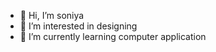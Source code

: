 - 👋 Hi, I’m soniya
- 👀 I’m interested in designing
- 🌱 I’m currently learning computer application


<!---
niakat22/niakat22 is a ✨ special ✨ repository because its `README.md` (this file) appears on your GitHub profile.
You can click the Preview link to take a look at your changes.
--->
